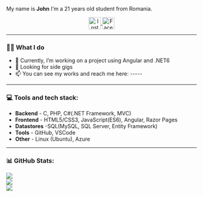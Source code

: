 


 

 
My name is **John** I'm a 21 years old student from Romania.
 
<p align="center">
   <a href="https://www.instagram.com/ioan_manu/" target="_blank">
      <img src="https://i.imgur.com/ZrXj1Qh.png" alt="Instagram" width="32" align="center">
   </a>
 
   <a href="https://www.facebook.com/Manu.Ioan.9" target="_blank" rel="nofollow">
      <img src="https://i.imgur.com/4A7maHh.png" alt="Facebok" width="32" align="center">
   </a>

</p>
 

 
---
 
### 🧑‍💻 What I do
 
   - 💼 Currently, I’m working on a project using Angular and .NET6
   - 👀 Looking for side gigs
   - 📫 You can see my works and reach me here: -----
---
 
### 💻 Tools and tech stack:
 
   * **Backend** - C, PHP, C#(.NET Framework, MVC)
   * **Frontend** - HTML5/CSS3, JavaScript(ES6), Angular, Razor Pages
   * **Datastores** -SQL(MySQL, SQL Server, Entity Framework)
   * **Tools** - GitHub, VSCode
   * **Other** - Linux (Ubuntu), Azure
 
---
### 📊 GitHub Stats:
![](https://github-readme-stats.vercel.app/api?username=ManuIoan&theme=tokyonight&hide_border=true&include_all_commits=true&count_private=true)<br/>
![](https://github-readme-streak-stats.herokuapp.com/?user=ManuIoan&theme=tokyonight&hide_border=true)<br/>
![](https://github-readme-stats.vercel.app/api/top-langs/?username=ManuIoan&theme=tokyonight&hide_border=true&include_all_commits=true&count_private=true&layout=compact)
